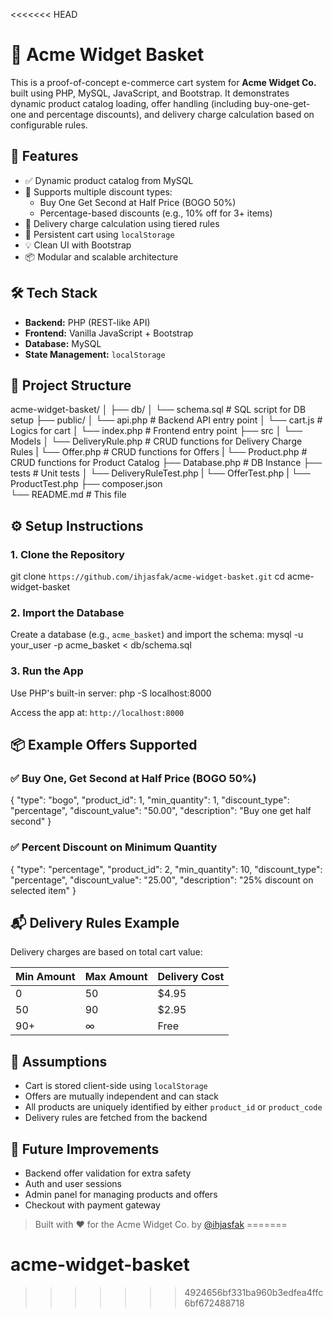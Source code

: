 <<<<<<< HEAD

# 🛒 Acme Widget Basket

This is a proof-of-concept e-commerce cart system for **Acme Widget Co.** built using PHP, MySQL, JavaScript, and Bootstrap. It demonstrates dynamic product catalog loading, offer handling (including buy-one-get-one and percentage discounts), and delivery charge calculation based on configurable rules.

## 🚀 Features

- ✅ Dynamic product catalog from MySQL
- 🎁 Supports multiple discount types:
  - Buy One Get Second at Half Price (BOGO 50%)
  - Percentage-based discounts (e.g., 10% off for 3+ items)
- 🚚 Delivery charge calculation using tiered rules
- 🧠 Persistent cart using `localStorage`
- 💡 Clean UI with Bootstrap
- 📦 Modular and scalable architecture

## 🛠 Tech Stack

- **Backend:** PHP (REST-like API)
- **Frontend:** Vanilla JavaScript + Bootstrap
- **Database:** MySQL
- **State Management:** `localStorage`

## 📂 Project Structure

acme-widget-basket/
│
├── db/
│   └── schema.sql              # SQL script for DB setup
├── public/
│   └── api.php                 # Backend API entry point
│   └── cart.js                 # Logics for cart
│   └── index.php               # Frontend entry point
├── src
│   └── Models
│       └── DeliveryRule.php    # CRUD functions for Delivery Charge Rules
|       └── Offer.php           # CRUD functions for Offers
|       └── Product.php         # CRUD functions for Product Catalog
├── Database.php                # DB Instance
├── tests                       # Unit tests
│   └── DeliveryRuleTest.php
|   └── OfferTest.php
|   └── ProductTest.php
├── composer.json              
└── README.md                   # This file

## ⚙️ Setup Instructions

### 1. Clone the Repository

git clone `https://github.com/ihjasfak/acme-widget-basket.git`
cd acme-widget-basket

### 2. Import the Database

Create a database (e.g., `acme_basket`) and import the schema:
mysql -u your_user -p acme_basket < db/schema.sql

### 3. Run the App

Use PHP's built-in server:
php -S localhost:8000

Access the app at: `http://localhost:8000`


## 📦 Example Offers Supported

### ✅ Buy One, Get Second at Half Price (BOGO 50%)

{
  "type": "bogo",
  "product_id": 1,
  "min_quantity": 1,
  "discount_type": "percentage",
  "discount_value": "50.00",
  "description": "Buy one get half second"
}


### ✅ Percent Discount on Minimum Quantity

{
  "type": "percentage",
  "product_id": 2,
  "min_quantity": 10,
  "discount_type": "percentage",
  "discount_value": "25.00",
  "description": "25% discount on selected item"
}


## 📬 Delivery Rules Example

Delivery charges are based on total cart value:

| Min Amount | Max Amount | Delivery Cost |
| ---------- | ---------- | ------------- |
| 0          | 50         | \$4.95        |
| 50         | 90         | \$2.95        |
| 90+        | ∞          | Free          |


## 🧪 Assumptions

* Cart is stored client-side using `localStorage`
* Offers are mutually independent and can stack
* All products are uniquely identified by either `product_id` or `product_code`
* Delivery rules are fetched from the backend


## 📌 Future Improvements

* Backend offer validation for extra safety
* Auth and user sessions
* Admin panel for managing products and offers
* Checkout with payment gateway


> Built with ❤️ for the Acme Widget Co. by [@ihjasfak](https://github.com/ihjasfak)
=======
# acme-widget-basket
>>>>>>> 4924656bf331ba960b3edfea4ffc6bf672488718

